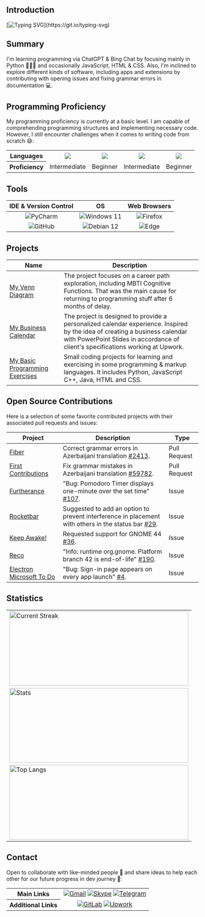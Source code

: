 ## Introduction

[![Typing SVG](https://readme-typing-svg.herokuapp.com?&color=6392FF&size=36&width=1000&height=75&lines=Welcome+To+Kanan+N's+GitHub+Profile+🙂+!;+Nice+to+Meet+You+⚡!)](https://git.io/typing-svg)

## Summary

I'm learning programming via ChatGPT & Bing Chat by focusing mainly in Python 👨🏻‍💻 and occasionally JavaScript, HTML & CSS. Also, I'm inclined to explore different kinds of software, including apps and extensions by contributing with opening issues and fixing grammar errors in documentation 💻. 

## Programming Proficiency

My programming proficiency is currently at a basic level. I am capable of comprehending programming structures and implementing necessary code. However, I still encounter challenges when it comes to writing code from scratch 😅:

<table>
  <tr align="center">
		<th>Languages</th>
    <td><img src="https://img.shields.io/badge/Python-%23009ADD.svg?style=flat&logo=python&logoColor=yellow" align="center"/></td>
		<td><img src="https://img.shields.io/badge/Javascript-%23323330.svg?style=flat&logo=javascript&logoColor=%23F7DF1E" align="center"/></td>
		<td><img src="https://img.shields.io/badge/HTML-%23E34F26.svg?style=flat&logo=html5&logoColor=white" align="center"/></td>
    <td><img src="https://img.shields.io/badge/CSS-%231572B6.svg?style=flat&logo=css3&logoColor=white" align="center"/></td>
  </tr>
  <tr align="center">
		<th>Proficiency</th>
		<td>Intermediate</td>
    <td>Beginner</td>
    <td>Intermediate</td>
    <td>Beginner</td>
  </tr>
</table>

## Tools
|                                            IDE & Version Control                                             |                                                       OS                                                        |                                                   Web Browsers                                                   |
|:------------------------------------------------------------------------------------------------------------:|:---------------------------------------------------------------------------------------------------------------:|:----------------------------------------------------------------------------------------------------------------:|
| ![PyCharm](https://img.shields.io/badge/PyCharm-green.svg?&style=for-the-badge&logo=PyCharm&logoColor=black) | ![Windows 11](https://img.shields.io/badge/Windows_11-0078D6?style=for-the-badge&logo=windows&logoColor=white") | ![Firefox](https://img.shields.io/badge/Firefox-FF7139?style=for-the-badge&logo=Firefox-Browser&logoColor=white) |
| ![GitHub](https://img.shields.io/badge/github-%23121011.svg?style=for-the-badge&logo=github&logoColor=white) |   ![Debian 12](https://img.shields.io/badge/Debian_12-D70A53?style=for-the-badge&logo=debian&logoColor=white)   |    ![Edge](https://img.shields.io/badge/Edge-0078D7?style=for-the-badge&logo=Microsoft-edge&logoColor=white)     |

## Projects

| Name                                                                                        | Description                                                                                                                                                                                                    |
|---------------------------------------------------------------------------------------------|----------------------------------------------------------------------------------------------------------------------------------------------------------------------------------------------------------------|
| [My Venn Diagram](https://github.com/kanansnote/My-Venn-Diagram)                            | The project focuses on a career path exploration, including MBTI Cognitive Functions. That was the main cause for returning to programming stuff after 6 months of delay.                                      |
| [My Business Calendar](https://github.com/kanansnote/My-Business-Calendar)                  | The project is designed to provide a personalized calendar experience. Inspired by the idea of creating a business calendar with PowerPoint Slides in accordance of client's specifications working at Upwork. |
| [My Basic Programming Exercises](https://github.com/kanansnote/Basic-Programming-Exercises) | Small coding projects for learning and exercising in some programming & markup languages. It includes Python, JavaScript C++, Java, HTML and CSS.                                                              |
## Open Source Contributions

Here is a selection of some favorite contributed projects with their associated pull requests and issues:

| Project                                                                              | Description                                                                                                                                                                   | Type         |
|--------------------------------------------------------------------------------------|-------------------------------------------------------------------------------------------------------------------------------------------------------------------------------|--------------|
| [Fiber](https://github.com/gofiber/fiber)                                            | Correct grammar errors in Azerbaijani translation [#2413](https://github.com/gofiber/fiber/pull/2413).                                                                        | Pull Request |
| [First Contributions](https://github.com/firstcontributions/first-contributions)     | Fix grammar mistakes in Azerbaijani translation [#59782](https://github.com/firstcontributions/first-contributions/pull/59782).                                               | Pull Request |
| [Furtherance](https://github.com/lakoliu/Furtherance)                                | "Bug: Pomodoro Timer displays one-minute over the set time" [#107](https://github.com/lakoliu/Furtherance/issues/107).                                                        | Issue        |                                                     |
| [Rocketbar](https://github.com/linux-is-awesome/gnome_extension_rocketbar)           | Suggested to add an option to prevent interference in placement with others in the status bar [#29](https://github.com/linux-is-awesome/gnome_extension_rocketbar/issues/29). | Issue        |                              |
| [Keep Awake!](https://github.com/jenspfahl/KeepAwake)                                | Requested support for GNOME 44 [#36](https://github.com/jenspfahl/KeepAwake/issues/36).                                                                                       | Issue        |                                                        |
| [Reco](https://github.com/ryonakano/reco)                                            | "Info: runtime org.gnome. Platform branch 42 is end-of-life" [#190](https://github.com/ryonakano/reco/issues/190).                                                            | Issue        |                                                           |
| [Electron Microsoft To Do](https://github.com/patrick330602/electron-microsoft-todo) | "Bug: Sign-in page appears on every app launch" [#4](https://github.com/patrick330602/electron-microsoft-todo/issues/4).                                                      | Issue        |                                      |

## Statistics
<div>
  <table>
    <tr>
      <td>
        <a href="https://github.com/kanansnote">
        <img align="center" src="https://github-readme-streak-stats.herokuapp.com/?user=kanansnote&theme=dark&line_height=20" alt="Current Streak" width="469" height="195"/>
        </a>
	  </td>
	</tr>
    <tr>
      <td>
        <img src="https://github-readme-stats.vercel.app/api/?username=kanansnote&show_icons=true&theme=dark&rank_icon=github" alt="Stats" width="469" height="195">
      </td>
    </tr>
    <tr>
      <td>
        <img src="https://github-readme-stats.vercel.app/api/top-langs/?username=kanansnote&theme=dark&layout=compact" alt="Top Langs" width="469" height="195">
      </td>
    </tr>
  </table>
</div>

## Contact
Open to collaborate with like-minded people 👯 and share ideas to help each other for our future progress in dev journey 🌱:

<table>
  <tr>
	<th>Main Links</th>
    <td align="center">
      <a href="mailto:kanansnote@gmail.com">
        <img src="https://img.shields.io/badge/Gmail-D14836?style=for-the-badge&logo=gmail&logoColor=white" alt="Gmail"></a>
      <a href="https://join.skype.com/invite/F3ix8zp5tSBy">
        <img src="https://img.shields.io/badge/Skype-%2300AFF0.svg?style=for-the-badge&logo=Skype&logoColor=white" alt="Skype"></a> 
      <a href="https://t.me/kanansnote">
        <img src="https://img.shields.io/badge/Telegram-2CA5E0?style=for-the-badge&logo=telegram&logoColor=white" alt="Telegram"></a>
    </td>
  </tr>
  <tr>
  	<th>Additional Links</th>
  	<td align="center">
      <a href="https://gitlab.com/kanansnote">
	    <img src="https://img.shields.io/badge/gitlab-%23181717.svg?style=for-the-badge&logo=gitlab&logoColor=white" alt="GitLab"></a>
      <a href="https://www.upwork.com/freelancers/~01436abedec5f3ec3c">
		<img src="https://img.shields.io/badge/UpWork-6FDA44?style=for-the-badge&logo=Upwork&logoColor=white" alt="Upwork"></a>
	</td>
  </tr>
</table>
